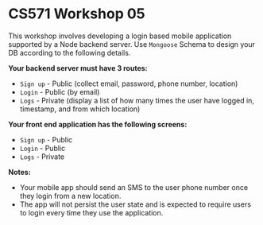# CS571 Workshop 05
This workshop involves developing a login based mobile application supported by a Node backend server. Use `Mongoose` Schema to design your DB according to the following details. 
  
**Your backend server must have 3 routes:**
* `Sign up` - Public (collect email, password, phone number, location)
* `Login` - Public (by email)
* `Logs` - Private (display a list of how many times the user have logged in, timestamp, and from which location)
  
**Your front end application has the following screens:**
* `Sign up` - Public
* `Login` - Public
* `Logs` - Private
  
**Notes:**
* Your mobile app should send an SMS to the user phone number once they login from a new location.  
* The app will not persist the user state and is expected to require users to login every time they use the application.
